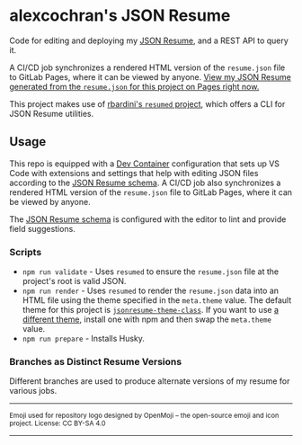 # alexcochran's JSON Resume

Code for editing and deploying my [JSON Resume](https://jsonresume.org/), and a REST API to query it.

A CI/CD job synchronizes a rendered HTML version of the `resume.json` file to GitLab Pages, where it can be viewed by anyone. [View my JSON Resume generated from the `resume.json` for this project on Pages right now.](https://alexcochran.gitlab.io/resume/resume)

This project makes use of [rbardini's `resumed` project](https://github.com/rbardini/resumed), which offers a CLI for JSON Resume utilities.

## Usage

This repo is equipped with a [Dev Container](https://containers.dev/) configuration that sets up VS Code with
extensions and settings that help with editing JSON files according to the [JSON Resume schema](https://jsonresume.org/schema/).
A CI/CD job also synchronizes a rendered HTML version of the `resume.json` file to GitLab Pages, where it can be viewed by anyone.

The [JSON Resume schema](https://jsonresume.org/schema/) is configured with the editor to lint and provide field suggestions.

### Scripts

- `npm run validate` - Uses `resumed` to ensure the `resume.json` file at the project's root is valid JSON.
- `npm run render` - Uses `resumed` to render the `resume.json` data into an HTML file using the theme specified in the `meta.theme` value. The
  default theme for this project is [`jsonresume-theme-class`](https://github.com/jsonresume/jsonresume-theme-class). If you
  want to use [a different theme](https://jsonresume.org/themes/), install one with npm and then swap the `meta.theme` value.
- `npm run prepare` - Installs Husky.

### Branches as Distinct Resume Versions

Different branches are used to produce alternate versions of my resume for various jobs.

---

<sub>Emoji used for repository logo designed by OpenMoji – the open-source emoji and icon project. License: CC BY-SA 4.0</sub>

---

